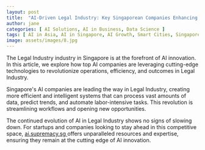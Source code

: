 ```yaml
---
layout: post
title:  "AI-Driven Legal Industry: Key Singaporean Companies Enhancing Efficiency"
author: jane
categories: [ AI Solutions, AI in Business, Data Science ]
tags: [ AI in Asia, AI in Singapore, AI Growth, Smart Cities, Singapore AI Companies ]
image: assets/images/8.jpg
---
```


The Legal Industry industry in Singapore is at the forefront of AI innovation. In this article, we explore how top AI companies are leveraging cutting-edge technologies to revolutionize operations, efficiency, and outcomes in Legal Industry.

Singapore's AI companies are leading the way in Legal Industry, creating more efficient and intelligent systems that can process vast amounts of data, predict trends, and automate labor-intensive tasks. This revolution is streamlining workflows and opening new opportunities.

The continued evolution of AI in Legal Industry shows no signs of slowing down. For startups and companies looking to stay ahead in this competitive space, <a href="https://ai.supremacy.sg" target="_blank"> ai.supremacy.sg </a> offers unparalleled resources and expertise, ensuring they remain at the cutting edge of AI innovation.
